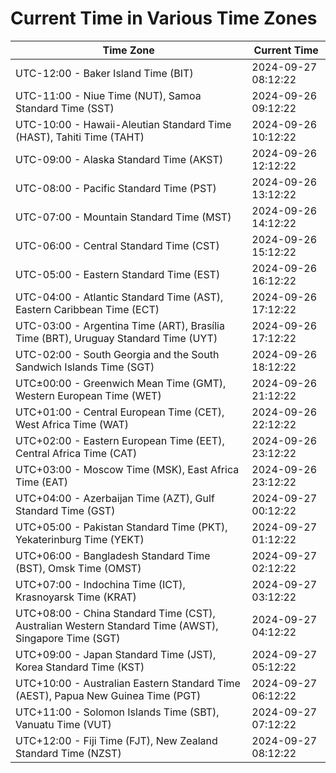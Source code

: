 # Current Time in Various Time Zones

| Time Zone | Current Time |
|-----------|--------------|
| UTC-12:00 - Baker Island Time (BIT) | 2024-09-27 08:12:22 |
| UTC-11:00 - Niue Time (NUT), Samoa Standard Time (SST) | 2024-09-26 09:12:22 |
| UTC-10:00 - Hawaii-Aleutian Standard Time (HAST), Tahiti Time (TAHT) | 2024-09-26 10:12:22 |
| UTC-09:00 - Alaska Standard Time (AKST) | 2024-09-26 12:12:22 |
| UTC-08:00 - Pacific Standard Time (PST) | 2024-09-26 13:12:22 |
| UTC-07:00 - Mountain Standard Time (MST) | 2024-09-26 14:12:22 |
| UTC-06:00 - Central Standard Time (CST) | 2024-09-26 15:12:22 |
| UTC-05:00 - Eastern Standard Time (EST) | 2024-09-26 16:12:22 |
| UTC-04:00 - Atlantic Standard Time (AST), Eastern Caribbean Time (ECT) | 2024-09-26 17:12:22 |
| UTC-03:00 - Argentina Time (ART), Brasília Time (BRT), Uruguay Standard Time (UYT) | 2024-09-26 17:12:22 |
| UTC-02:00 - South Georgia and the South Sandwich Islands Time (SGT) | 2024-09-26 18:12:22 |
| UTC±00:00 - Greenwich Mean Time (GMT), Western European Time (WET) | 2024-09-26 21:12:22 |
| UTC+01:00 - Central European Time (CET), West Africa Time (WAT) | 2024-09-26 22:12:22 |
| UTC+02:00 - Eastern European Time (EET), Central Africa Time (CAT) | 2024-09-26 23:12:22 |
| UTC+03:00 - Moscow Time (MSK), East Africa Time (EAT) | 2024-09-26 23:12:22 |
| UTC+04:00 - Azerbaijan Time (AZT), Gulf Standard Time (GST) | 2024-09-27 00:12:22 |
| UTC+05:00 - Pakistan Standard Time (PKT), Yekaterinburg Time (YEKT) | 2024-09-27 01:12:22 |
| UTC+06:00 - Bangladesh Standard Time (BST), Omsk Time (OMST) | 2024-09-27 02:12:22 |
| UTC+07:00 - Indochina Time (ICT), Krasnoyarsk Time (KRAT) | 2024-09-27 03:12:22 |
| UTC+08:00 - China Standard Time (CST), Australian Western Standard Time (AWST), Singapore Time (SGT) | 2024-09-27 04:12:22 |
| UTC+09:00 - Japan Standard Time (JST), Korea Standard Time (KST) | 2024-09-27 05:12:22 |
| UTC+10:00 - Australian Eastern Standard Time (AEST), Papua New Guinea Time (PGT) | 2024-09-27 06:12:22 |
| UTC+11:00 - Solomon Islands Time (SBT), Vanuatu Time (VUT) | 2024-09-27 07:12:22 |
| UTC+12:00 - Fiji Time (FJT), New Zealand Standard Time (NZST) | 2024-09-27 08:12:22 |

